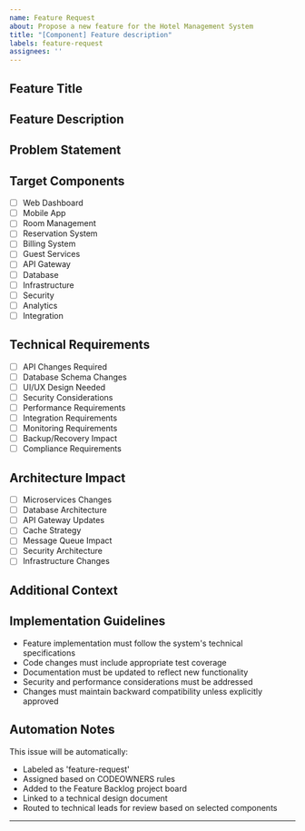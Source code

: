 ```yaml
---
name: Feature Request
about: Propose a new feature for the Hotel Management System
title: "[Component] Feature description"
labels: feature-request
assignees: ''
---
```


## Feature Title
<!-- Use format: [Component] Feature description -->
<!-- Valid components: Frontend-Web, Frontend-Mobile, Backend-API, Backend-Database, Infrastructure, Security, Integration, Analytics -->

## Feature Description
<!-- Provide a detailed description (minimum 200 characters) including business value and technical context -->

## Problem Statement
<!-- Clearly describe the problem being solved. Include metrics where applicable -->

## Target Components
<!-- Check all that apply -->
- [ ] Web Dashboard
- [ ] Mobile App
- [ ] Room Management
- [ ] Reservation System
- [ ] Billing System
- [ ] Guest Services
- [ ] API Gateway
- [ ] Database
- [ ] Infrastructure
- [ ] Security
- [ ] Analytics
- [ ] Integration

## Technical Requirements
<!-- Check at least 3 relevant items -->
- [ ] API Changes Required
- [ ] Database Schema Changes
- [ ] UI/UX Design Needed
- [ ] Security Considerations
- [ ] Performance Requirements
- [ ] Integration Requirements
- [ ] Monitoring Requirements
- [ ] Backup/Recovery Impact
- [ ] Compliance Requirements

## Architecture Impact
<!-- Check at least 2 impacted areas -->
- [ ] Microservices Changes
- [ ] Database Architecture
- [ ] API Gateway Updates
- [ ] Cache Strategy
- [ ] Message Queue Impact
- [ ] Security Architecture
- [ ] Infrastructure Changes

## Additional Context
<!-- Add any other context, screenshots, or technical specifications about the feature request here -->

## Implementation Guidelines
<!-- Do not modify this section -->
- Feature implementation must follow the system's technical specifications
- Code changes must include appropriate test coverage
- Documentation must be updated to reflect new functionality
- Security and performance considerations must be addressed
- Changes must maintain backward compatibility unless explicitly approved

## Automation Notes
<!-- Do not modify this section -->
This issue will be automatically:
- Labeled as 'feature-request'
- Assigned based on CODEOWNERS rules
- Added to the Feature Backlog project board
- Linked to a technical design document
- Routed to technical leads for review based on selected components

---
<!-- Validation rules will be checked by GitHub Actions:
- Title must match pattern: [Component] Description
- Feature description must be at least 200 characters
- At least 3 technical requirements must be selected
- At least 2 architecture impact areas must be identified
-->